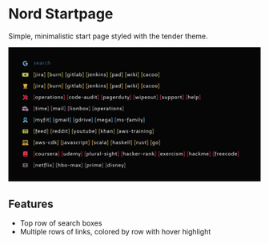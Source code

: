 # Nord Startpage

Simple, minimalistic start page styled with the tender theme.

![start page preview](preview.png)

## Features

* Top row of search boxes
* Multiple rows of links, colored by row with hover highlight
